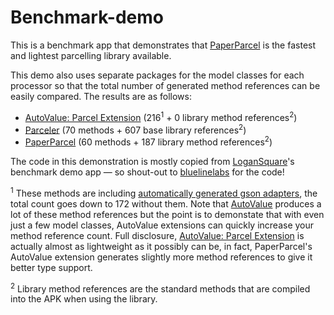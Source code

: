 # Benchmark-demo

This is a benchmark app that demonstrates that [PaperParcel](http://grandstaish.github.io/paperparcel/) is the fastest and lightest parcelling library available. 

This demo also uses separate packages for the model classes for each processor so that the total number of generated method references can be easily compared. The results are as follows:
- [AutoValue: Parcel Extension](https://github.com/rharter/auto-value-parcel) (216<sup>1</sup> + 0 library method references<sup>2</sup>)
- [Parceler](http://parceler.org/) (70 methods + 607 base library references<sup>2</sup>)
- [PaperParcel](http://grandstaish.github.io/paperparcel/) (60 methods + 187 library method references<sup>2</sup>)

The code in this demonstration is mostly copied from [LoganSquare](https://github.com/bluelinelabs/LoganSquare/)'s benchmark demo app — so shout-out to [bluelinelabs](http://bluelinelabs.com/) for the code!

<sup>1</sup> These methods are including [automatically generated gson adapters](https://github.com/rharter/auto-value-gson), the total count goes down to 172 without them. Note that [AutoValue](https://github.com/google/auto/tree/master/value) produces a lot of these method references but the point is to demonstate that with even just a few model classes, AutoValue extensions can quickly increase your method reference count. Full disclosure, [AutoValue: Parcel Extension](https://github.com/rharter/auto-value-parcel) is actually almost as lightweight as it possibly can be, in fact, PaperParcel's AutoValue extension generates slightly more method references to give it better type support.

<sup>2</sup> Library method references are the standard methods that are compiled into the APK when using the library. 

